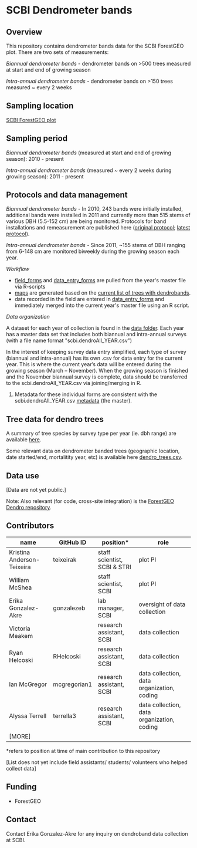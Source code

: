 # SCBI Dendrometer bands

## Overview 
This repository contains dendrometer bands data for the SCBI ForestGEO plot. There are two sets of measurements: 

*Biannual dendrometer bands* - dendrometer bands on >500 trees measured at start and end of growing season

*Intra-annual dendrometer bands* - dendrometer bands on >150 trees measured ~ every 2 weeks


## Sampling location
[SCBI ForestGEO plot](https://forestgeo.si.edu/sites/north-america/smithsonian-conservation-biology-institute)


## Sampling period
*Biannual dendrometer bands* (measured at start and end of growing season): 2010 - present

*Intra-annual dendrometer bands* (measured ~ every 2 weeks during growing season): 2011 - present


## Protocols and data management
*Biannual dendrometer bands* - In 2010, 243 bands were initially installed, additional bands were installed in 2011 and currently more than 515 stems of various DBH (5.5-152 cm) are being monitored. Protocols for band installations and remeasurement are published here ([original protocol](https://forestgeo.si.edu/sites/default/files/metal_band_dendrometer_protocol_done_1.pdf); [latest protocol](https://docs.google.com/document/d/1kCG22EAEnOVxw9Z-cPPvrHIzvRFE-j0U7anTmhJbkqM/edit)).

*Intra-annual dendrometer bands* - 
Since 2011, ~155 stems of DBH ranging from 6-148 cm are monitored biweekly during the growing season each year.

*Workflow* 
- [field_forms](https://github.com/SCBI-ForestGEO/Dendrobands/tree/master/resources/field_forms) and [data_entry_forms](https://github.com/SCBI-ForestGEO/Dendrobands/tree/master/resources/data_entry_forms) are pulled from the year's master file via R-scripts
- [maps](https://github.com/SCBI-ForestGEO/Dendrobands/tree/master/resources/maps) are generated based on the [current list of trees with dendrobands](https://github.com/SCBI-ForestGEO/Dendrobands/blob/master/data/dendro_trees.csv). 
- data recorded in the field are entered in [data_entry_forms](https://github.com/SCBI-ForestGEO/Dendrobands/tree/master/resources/data_entry_forms) and immediately merged into the current year's master file using an R script.

*Data organization* 

A dataset for each year of collection is found in the [data folder](https://github.com/SCBI-ForestGEO/Dendrobands/tree/master/data). Each year has a master data set that includes both biannual and intra-annual surveys (with a file name format "scbi.dendroAll_YEAR.csv")

In the interest of keeping survey data entry simplified, each type of survey (biannual and intra-annual) has its own .csv for data entry for the current year. This is where the current year’s data will be entered during the growing season (March – November). When the growing season is finished and the November biannual survey is complete, data should be transferred to the scbi.dendroAll_YEAR.csv via joining/merging in R. 
1.	Metadata for these individual forms are consistent with the scbi.dendroAll_YEAR.csv [metadata](https://github.com/SCBI-ForestGEO/Dendrobands/blob/master/data/metadata/scbi.dendroALL_%5BYEAR%5D_metadata.csv) (the master).

## Tree data for dendro trees
A summary of tree species by survey type per year (ie. dbh range) are available [here](https://github.com/SCBI-ForestGEO/Dendrobands/tree/master/results/dendro_trees_dbhcount).

Some relevant data on dendrometer banded trees (geographic location, date started/end, mortalitity year, etc) is available here [dendro_trees.csv](https://github.com/SCBI-ForestGEO/Dendrobands/blob/master/data/dendro_trees.csv).

## Data use

[Data are not yet public.]


Note: Also relevant (for code, cross-site integration) is the [ForestGEO Dendro repository](https://github.com/forestgeo/dendro).

## Contributors
| name | GitHub ID| position* | role |
| -----| ---- | ---- |---- |
| Kristina Anderson-Teixeira | teixeirak | staff scientist, SCBI & STRI | plot PI |
| William McShea |  | staff scientist, SCBI | plot PI |
| Erika Gonzalez-Akre | gonzalezeb | lab manager, SCBI | oversight of data collection |
| Victoria Meakem |  | research assistant, SCBI |  data collection |
| Ryan Helcoski | RHelcoski | research assistant, SCBI | data collection |
| Ian McGregor | mcgregorian1 | research assistant, SCBI | data collection, data organization, coding |
| Alyssa Terrell | terrella3 | research assistant, SCBI | data collection, data organization, coding |
| [MORE]| | | |
 
*refers to position at time of main contribution to this repository

[List does not yet include field assistants/ students/ volunteers who helped collect data]

## Funding 
- ForestGEO 

## Contact
Contact Erika Gonzalez-Akre for any inquiry on dendroband data collection at SCBI.

